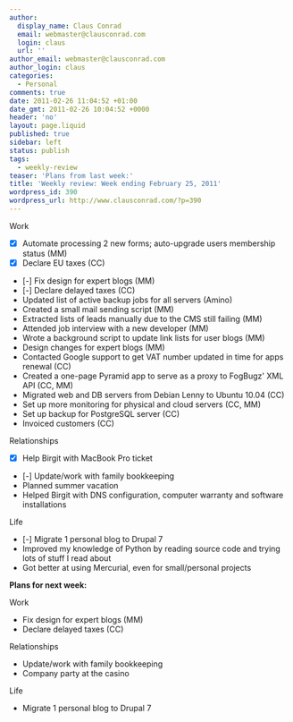 ```yaml
---
author:
  display_name: Claus Conrad
  email: webmaster@clausconrad.com
  login: claus
  url: ''
author_email: webmaster@clausconrad.com
author_login: claus
categories:
  - Personal
comments: true
date: 2011-02-26 11:04:52 +01:00
date_gmt: 2011-02-26 10:04:52 +0000
header: 'no'
layout: page.liquid
published: true
sidebar: left
status: publish
tags:
  - weekly-review
teaser: 'Plans from last week:'
title: 'Weekly review: Week ending February 25, 2011'
wordpress_id: 390
wordpress_url: http://www.clausconrad.com/?p=390
---
```

Work

*   [X] Automate processing 2 new forms; auto-upgrade users membership status (MM)
*   [X] Declare EU taxes (CC)
*   [-] Fix design for expert blogs (MM)
*   [-] Declare delayed taxes (CC)
*   Updated list of active backup jobs for all servers (Amino)
*   Created a small mail sending script (MM)
*   Extracted lists of leads manually due to the CMS still failing (MM)
*   Attended job interview with a new developer (MM)
*   Wrote a background script to update link lists for user blogs (MM)
*   Design changes for expert blogs (MM)
*   Contacted Google support to get VAT number updated in time for apps renewal (CC)
*   Created a one-page Pyramid app to serve as a proxy to FogBugz' XML API (CC, MM)
*   Migrated web and DB servers from Debian Lenny to Ubuntu 10.04 (CC)
*   Set up more monitoring for physical and cloud servers (CC, MM)
*   Set up backup for PostgreSQL server (CC)
*   Invoiced customers (CC)

Relationships

*   [X] Help Birgit with MacBook Pro ticket
*   [-] Update/work with family bookkeeping
*   Planned summer vacation
*   Helped Birgit with DNS configuration, computer warranty and software installations

Life

*   [-] Migrate 1 personal blog to Drupal 7
*   Improved my knowledge of Python by reading source code and trying lots of stuff I read about
*   Got better at using Mercurial, even for small/personal projects

**Plans for next week:**

Work

*   Fix design for expert blogs (MM)
*   Declare delayed taxes (CC)

Relationships

*   Update/work with family bookkeeping
*   Company party at the casino

Life

*   Migrate 1 personal blog to Drupal 7
